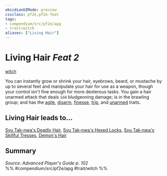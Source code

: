 ```yaml
---
obsidianUIMode: preview
cssclass: pf2e,pf2e-feat
tags:
- compendium/src/pf2e/apg
- trait/witch
aliases: ["Living Hair"]
---
```

# Living Hair  *Feat 2*  
[witch](../../rules/traits/witch-apg.md)  


You can instantly grow or shrink your hair, eyebrows, beard, or mustache by up to several feet and manipulate your hair for use as a weapon, though your control isn't fine enough for more dexterous tasks. You gain a hair unarmed attack that deals `1d4` bludgeoning damage; is in the brawling group; and has the [agile](../../rules/traits/agile.md), [disarm](../../rules/traits/disarm.md), [finesse](../../rules/traits/finesse.md), [trip](../../rules/traits/trip.md), and [unarmed](../../rules/traits/unarmed.md) traits.

## Living Hair leads to...

[Syu Tak-nwa's Deadly Hair](syu-tak-nwas-deadly-hair-frp1.md), [Syu Tak-nwa's Hexed Locks](syu-tak-nwas-hexed-locks-frp1.md), [Syu Tak-nwa's Skillful Tresses](syu-tak-nwas-skillful-tresses-frp1.md), [Demon's Hair](demons-hair-frp3.md)

## Summary

*Source: Advanced Player's Guide p. 102*  
%% #compendium/src/pf2e/apg #trait/witch %%